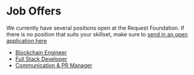 # Job Offers

We currently have several positions open at the Request Foundation. If there is no position that suits your skillset, make sure to [send in an open application here](https://docs.request.network/join-request/open-application)

* [Blockchain Engineer](https://request-network.homerun.co/blockchain-engineer)
* [Full Stack Developer](https://request-network.homerun.co/full-stack-developer)
* [Communication & PR Manager](https://request-network.homerun.co/communication-pr-manager)

